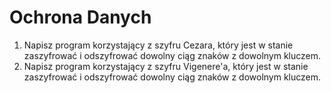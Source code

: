 # Ochrona Danych
1. Napisz program korzystający z szyfru Cezara, który jest w stanie zaszyfrować i odszyfrować dowolny ciąg znaków z dowolnym kluczem. 
2. Napisz program korzystający z szyfru Vigenere'a, który jest w stanie zaszyfrować i odszyfrować dowolny ciąg znaków z dowolnym kluczem.
